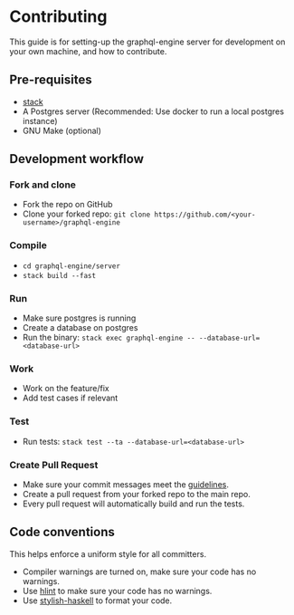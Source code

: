 # Contributing

This guide is for setting-up the graphql-engine server for development on your
own machine, and how to contribute.

## Pre-requisites

- [stack](https://docs.haskellstack.org/en/stable/README/#how-to-install)
- A Postgres server (Recommended: Use docker to run a local postgres instance)
- GNU Make (optional)

## Development workflow

### Fork and clone
- Fork the repo on GitHub
- Clone your forked repo: `git clone https://github.com/<your-username>/graphql-engine`

### Compile
- `cd graphql-engine/server`
- `stack build --fast`

### Run
- Make sure postgres is running
- Create a database on postgres
- Run the binary: `stack exec graphql-engine -- --database-url=<database-url>`

### Work
- Work on the feature/fix
- Add test cases if relevant

### Test
- Run tests: `stack test --ta --database-url=<database-url>`

### Create Pull Request
- Make sure your commit messages meet the [guidelines](../CONTRIBUTING.md).
- Create a pull request from your forked repo to the main repo.
- Every pull request will automatically build and run the tests.

## Code conventions

This helps enforce a uniform style for all committers.

- Compiler warnings are turned on, make sure your code has no warnings.
- Use [hlint](https://github.com/ndmitchell/hlint) to make sure your code has no warnings.
- Use [stylish-haskell](https://github.com/jaspervdj/stylish-haskell) to format your code.
